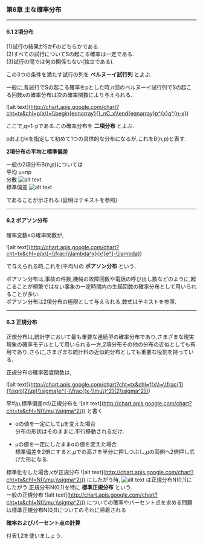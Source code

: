 ### 第6章 主な確率分布  
---
  
#### 6.1 2項分布  

(1)試行の結果がSかFのどちらかである.  
(2)すべての試行についてSの起こる確率は一定である.  
(3)試行の間では何の関係もない(独立である).  

この3つの条件を満たす試行の列を **ベルヌーイ試行列** とよぶ.  

一般に,各試行でSの起こる確率をpとした時,n回のベルヌーイ試行列でSの起こる回数xの確率分布は次の確率関数により与えられる.  

![alt text](http://chart.apis.google.com/chart?cht=tx&chl=p(x\)=\\begin{eqnarray}{}_nC_x\\end{eqnarray}p^{x}q^{n-x})  

ここで,q=1-pである.この確率分布を **二項分布** とよぶ.  

pおよびnを指定して初めて1つの具体的な分布になるが,これをB(n,p)と表す.  

**2項分布の平均と標準偏差**  

一般の2項分布B(n,p)については  
平均  μ=np  
分散  ![alt text](http://chart.apis.google.com/chart?cht=tx&chl=\\sigma^2=npq)  
標準偏差  ![alt text](http://chart.apis.google.com/chart?cht=tx&chl=\\sigma=\\sqrt{npq})  

であることが示される.(証明はテキストを参照)  

---
#### 6.2 ポアソン分布  

確率変数xの確率関数が,  

![alt text](http://chart.apis.google.com/chart?cht=tx&chl=p(x\)=\\frac{\\lambda^x}{x!}e^{-\\lambda})  

で与えられる時,これを(平均λ)の **ポアソン分布** という.  

ポアソン分布は,事故の件数,機械の故障回数や電話の呼び出し数などのように,起こることが頻繁ではない事象の一定時間内の生起回数の確率分布として用いられることが多い.  
ポアソン分布は2項分布の極限として与えられる.数式はテキストを参照.  

---
#### 6.3 正規分布  

正規分布は,統計学において最も重要な連続型の確率分布であり,さまざまな現実現象の確率モデルとして用いられる一方,2項分布その他の分布の近似としても有用であり,さらに,さまざまな統計料の近似的分布としても重要な役割を持っている.  

正規分布の確率密度関数は,  

![alt text](http://chart.apis.google.com/chart?cht=tx&chl=f(x\)=\\frac{1}{\\sqrt{2\\pi}\\sigma}e^{-\\frac{(x-\\mu\)^2}{2\\sigma^2}})  

平均μ,標準偏差σの正規分布を ![alt text](http://chart.apis.google.com/chart?cht=tx&chl=N(\\mu,\\sigma^2\)) と書く  

* σの値を一定にしてμを変えた場合  
分布の形状はそのままに,平行移動されるだけ.  

* μの値を一定にしたままσの値を変えた場合  
標準偏差を2倍にすると,μでの高さを半分に押しつぶし,μの両側へ2倍押し広げた形になる.  

標準化をした場合,xが正規分布 ![alt text](http://chart.apis.google.com/chart?cht=tx&chl=N(\\mu,\\sigma^2\)) にしたがう時, ![alt text](http://chart.apis.google.com/chart?cht=tx&chl=\\frac{x-\\mu}{\\sigma}) は正規分布N(0,1)にしたがう.正規分布N(0,1)を特に **標準正規分布** という.  
一般の正規分布 ![alt text](http://chart.apis.google.com/chart?cht=tx&chl=N(\\mu,\\sigma^2\)) についての確率やパーセント点を求める問題は標準正規分布N(0,1)についてのそれに帰着される  

**確率およびパーセント点の計算**  

付表1,2を使いましょう.  


